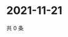 # 2021-11-21

共 0 条

<!-- BEGIN WEIBO -->
<!-- 最后更新时间 Sun Nov 21 2021 13:12:09 GMT+0800 (China Standard Time) -->

<!-- END WEIBO -->
